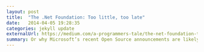 ```yaml
---
layout: post
title:  "The .Net Foundation: Too little, too late"
date:   2014-04-05 19:28:35
categories: jekyll update
externalUrl: https://medium.com/a-programmers-tale/the-net-foundation-too-little-too-late-34087e8150fb
summary: Or why Microsoft’s recent Open Source announcements are likely to have very limited impact
---
```

